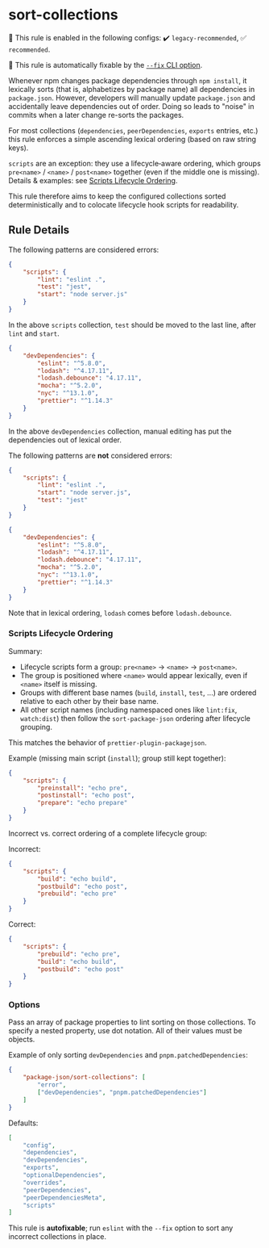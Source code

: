 # sort-collections

💼 This rule is enabled in the following configs: ✔️ `legacy-recommended`, ✅ `recommended`.

🔧 This rule is automatically fixable by the [`--fix` CLI option](https://eslint.org/docs/latest/user-guide/command-line-interface#--fix).

<!-- end auto-generated rule header -->

Whenever npm changes package dependencies through `npm install`, it lexically sorts (that is, alphabetizes by package name) all dependencies in `package.json`.
However, developers will manually update `package.json` and accidentally leave dependencies out of order.
Doing so leads to "noise" in commits when a later change re-sorts the packages.

For most collections (`dependencies`, `peerDependencies`, `exports` entries, etc.) this rule enforces a simple ascending lexical ordering (based on raw string keys).

`scripts` are an exception: they use a lifecycle‑aware ordering, which groups `pre<name>` / `<name>` / `post<name>` together (even if the middle one is missing).
Details & examples: see [Scripts Lifecycle Ordering](#scripts-lifecycle-ordering).

This rule therefore aims to keep the configured collections sorted deterministically and to colocate lifecycle hook scripts for readability.

## Rule Details

The following patterns are considered errors:

<!-- eslint-disable jsonc/sort-keys -->

```json
{
	"scripts": {
		"lint": "eslint .",
		"test": "jest",
		"start": "node server.js"
	}
}
```

<!-- eslint-enable jsonc/sort-keys -->

In the above `scripts` collection, `test` should be moved to the last line, after `lint` and `start`.

```json
{
	"devDependencies": {
		"eslint": "^5.8.0",
		"lodash": "^4.17.11",
		"lodash.debounce": "4.17.11",
		"mocha": "^5.2.0",
		"nyc": "^13.1.0",
		"prettier": "^1.14.3"
	}
}
```

In the above `devDependencies` collection, manual editing has put the dependencies out of lexical order.

The following patterns are **not** considered errors:

```json
{
	"scripts": {
		"lint": "eslint .",
		"start": "node server.js",
		"test": "jest"
	}
}
```

```json
{
	"devDependencies": {
		"eslint": "^5.8.0",
		"lodash": "^4.17.11",
		"lodash.debounce": "4.17.11",
		"mocha": "^5.2.0",
		"nyc": "^13.1.0",
		"prettier": "^1.14.3"
	}
}
```

Note that in lexical ordering, `lodash` comes before `lodash.debounce`.

### Scripts Lifecycle Ordering

Summary:

- Lifecycle scripts form a group: `pre<name>` → `<name>` → `post<name>`.
- The group is positioned where `<name>` would appear lexically, even if `<name>` itself is missing.
- Groups with different base names (`build`, `install`, `test`, ...) are ordered relative to each other by their base name.
- All other script names (including namespaced ones like `lint:fix`, `watch:dist`) then follow the `sort-package-json` ordering after lifecycle grouping.

This matches the behavior of `prettier-plugin-packagejson`.

Example (missing main script (`install`); group still kept together):

```json
{
	"scripts": {
		"preinstall": "echo pre",
		"postinstall": "echo post",
		"prepare": "echo prepare"
	}
}
```

Incorrect vs. correct ordering of a complete lifecycle group:

Incorrect:

```json
{
	"scripts": {
		"build": "echo build",
		"postbuild": "echo post",
		"prebuild": "echo pre"
	}
}
```

Correct:

```json
{
	"scripts": {
		"prebuild": "echo pre",
		"build": "echo build",
		"postbuild": "echo post"
	}
}
```

### Options

Pass an array of package properties to lint sorting on those collections.
To specify a nested property, use dot notation.
All of their values must be objects.

Example of only sorting `devDependencies` and `pnpm.patchedDependencies`:

```json
{
	"package-json/sort-collections": [
		"error",
		["devDependencies", "pnpm.patchedDependencies"]
	]
}
```

Defaults:

```json
[
	"config",
	"dependencies",
	"devDependencies",
	"exports",
	"optionalDependencies",
	"overrides",
	"peerDependencies",
	"peerDependenciesMeta",
	"scripts"
]
```

This rule is **autofixable**; run `eslint` with the `--fix` option to sort any incorrect collections in place.
